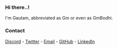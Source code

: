 
### Hi there..!

I'm Gautam, abbreviated as Gm or even as GmBodhi.

### Contact

[Discord](https://discord.com/users/830394727684898856)   -   [Twitter](https://twitter.com/GmBodhi)   -   [Email](mailto:gmbodhi@icloud.com)   -   [GitHub](https://github.com/GmBodhi/GmBodhi/issues/new)  -  [LinkedIn](https://www.linkedin.com/in/gautambs/)

